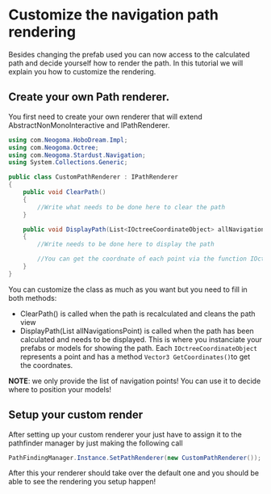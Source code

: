 # Customize the navigation path rendering

Besides changing the prefab used you can now access to the calculated path and decide yourself how to render the path. In this tutorial we will explain you how to customize the rendering.

## Create your own Path renderer.
You first need to create your own renderer that will extend AbstractNonMonoInteractive and IPathRenderer.

```cs
using com.Neogoma.HoboDream.Impl;
using com.Neogoma.Octree;
using com.Neogoma.Stardust.Navigation;
using System.Collections.Generic;

public class CustomPathRenderer : IPathRenderer
{
    public void ClearPath()
    {
        //Write what needs to be done here to clear the path
    }

    public void DisplayPath(List<IOctreeCoordinateObject> allNavigationsPoint)
    {
        //Write needs to be done here to display the path

        //You can get the coordnate of each point via the function IOctreeCoordnateObject.GetCoordinates()
    }
}
```

You can customize the class as much as you want but you need to fill in both methods:
- ClearPath() is called when the path is recalculated and cleans the path view
- DisplayPath(List<IOctreeCoordnateObject> allNavigationsPoint) is called when the path has been calculated and needs to be displayed. This is where you instanciate your prefabs or models for showing the path. Each ```IOctreeCoordinateObject``` represents a point and has a method ```Vector3 GetCoordinates()```to get the coordnates. 

 **NOTE**: we only provide the list of navigation points! You can use it to decide where to position your models!

## Setup your custom render

After setting up your custom renderer your just have to assign it to the pathfinder manager by just making the following call
```cs
PathFindingManager.Instance.SetPathRenderer(new CustomPathRenderer());

```

After this your renderer should take over the default one and you should be able to see the rendering you setup happen!
